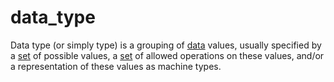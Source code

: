 # data_type

Data type (or simply type) is a grouping of [data](/informatics/levels/1/data.md) values, usually specified by a [set](mathematics/definitions/00001_set.md) of possible values, a [set](mathematics/definitions/00001_set.md) of allowed operations on these values, and/or a representation of these values as machine types.
